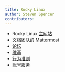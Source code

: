 ```yaml
---
title: Rocky Linux
author: Steven Spencer
contributors:
---
```


- Rocky Linux [主网站](https://rockylinux.org)
- 文档团队的 [Mattermost](https://chat.rockylinux.org/rocky-linux/channels/documentation)
- [论坛](https://forums.rockylinux.org)
- [维基](https://wiki.rockylinux.org)
- [行为准则](https://rockylinux.org/about/coc)
- [账号服务](https://accounts.rockylinux.org)
